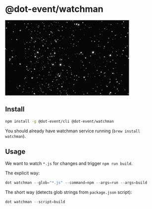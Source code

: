 # @dot-event/watchman

![watchman](watchman.gif)

## Install

```bash
npm install -g @dot-event/cli @dot-event/watchman
```

You should already have watchman service running (`brew install watchman`).

## Usage

We want to watch `*.js` for changes and trigger `npm run build`.

The explicit way:

```js
dot watchman --glob="*.js" --command=npm --args=run --args=build
```

The short way (detects glob strings from `package.json` script):

```js
dot watchman --script=build
```
